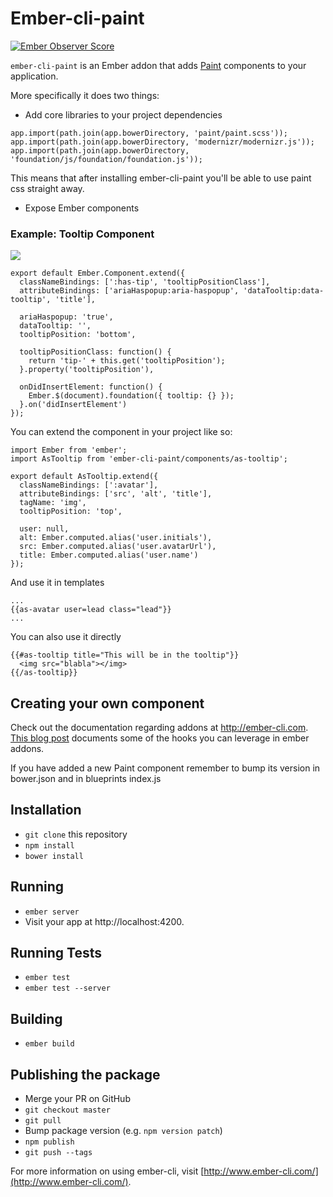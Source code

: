 # Ember-cli-paint

[![Ember Observer Score](http://emberobserver.com/badges/ember-cli-paint.svg)](http://emberobserver.com/addons/ember-cli-paint)

`ember-cli-paint` is an Ember addon that adds [Paint](https://github.com/alphasights/paint) components to your application.

More specifically it does two things:

- Add core libraries to your project dependencies

```
app.import(path.join(app.bowerDirectory, 'paint/paint.scss'));
app.import(path.join(app.bowerDirectory, 'modernizr/modernizr.js'));
app.import(path.join(app.bowerDirectory, 'foundation/js/foundation/foundation.js'));
```

This means that after installing ember-cli-paint you'll be able to use paint css straight away.

- Expose Ember components

### Example: Tooltip Component

![](http://cl.ly/image/2h1A2l1K0Y35/download/Image%202015-01-08%20at%2011.16.12%20am.png)

```
export default Ember.Component.extend({
  classNameBindings: [':has-tip', 'tooltipPositionClass'],
  attributeBindings: ['ariaHaspopup:aria-haspopup', 'dataTooltip:data-tooltip', 'title'],

  ariaHaspopup: 'true',
  dataTooltip: '',
  tooltipPosition: 'bottom',

  tooltipPositionClass: function() {
    return 'tip-' + this.get('tooltipPosition');
  }.property('tooltipPosition'),

  onDidInsertElement: function() {
    Ember.$(document).foundation({ tooltip: {} });
  }.on('didInsertElement')
});
```

You can extend the component in your project like so:

```
import Ember from 'ember';
import AsTooltip from 'ember-cli-paint/components/as-tooltip';

export default AsTooltip.extend({
  classNameBindings: [':avatar'],
  attributeBindings: ['src', 'alt', 'title'],
  tagName: 'img',
  tooltipPosition: 'top',

  user: null,
  alt: Ember.computed.alias('user.initials'),
  src: Ember.computed.alias('user.avatarUrl'),
  title: Ember.computed.alias('user.name')
});
```

And use it in templates

```
...
{{as-avatar user=lead class="lead"}}
...
```

You can also use it directly

```
{{#as-tooltip title="This will be in the tooltip"}}
  <img src="blabla"></img>
{{/as-tooltip}}
```

## Creating your own component

Check out the documentation regarding addons at http://ember-cli.com.
[This blog post](http://hashrocket.com/blog/posts/a-compendium-of-hooks-in-embercli) documents some of the hooks you can leverage in ember addons.

If you have added a new Paint component remember to bump its version in bower.json and in blueprints index.js

## Installation

* `git clone` this repository
* `npm install`
* `bower install`

## Running

* `ember server`
* Visit your app at http://localhost:4200.

## Running Tests

* `ember test`
* `ember test --server`

## Building

* `ember build`

## Publishing the package

- Merge your PR on GitHub
- `git checkout master`
- `git pull`
- Bump package version (e.g. `npm version patch`)
- `npm publish`
- `git push --tags`

For more information on using ember-cli, visit [http://www.ember-cli.com/](http://www.ember-cli.com/).
